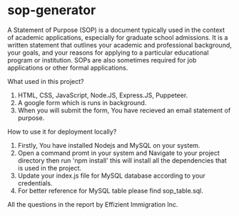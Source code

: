 # sop-generator

A Statement of Purpose (SOP) is a document typically used in the context of academic applications, especially for graduate school admissions. It is a written statement that outlines your academic and professional background, your goals, and your reasons for applying to a particular educational program or institution. SOPs are also sometimes required for job applications or other formal applications.

What used in this project?

1. HTML, CSS, JavaScript, Node.JS, Express.JS, Puppeteer.
2. A google form which is runs in background.
3. When you will submit the form, You have recieved an email statement of purpose.

How to use it for deployment locally?

1. Firstly, You have installed Nodejs and MySQL on your system.
2. Open a command promt in your system and Navigate to your project directory then run 'npm install' this will install all the dependencies that is used in the project.
3. Update your index.js file for MySQL database according to your credentials.
4. For better reference for MySQL table please find sop_table.sql.







All the questions in the report by Effizient Immigration Inc.

